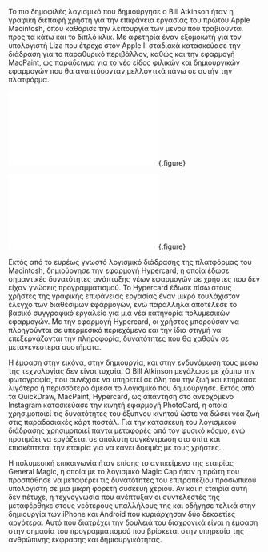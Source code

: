 Το πιο δημοφιλές λογισμικό που δημιούργησε ο Bill Atkinson ήταν η γραφική διεπαφή χρήστη για την επιφάνεια εργασίας του πρώτου Apple Macintosh, όπου καθόρισε την λειτουργία των μενού που τραβιούνται προς τα κάτω και το διπλό κλικ. Με αφετηρία έναν εξομοιωτή για τον υπολογιστή Liza που έτρεχε στον Apple II σταδιακά κατασκεύασε την διάδραση για το παραθυρικό περιβάλλον, καθώς και την εφαρμογή MacPaint, ως παράδειγμα για το νέο είδος φιλικών και δημιουργικών εφαρμογών που θα αναπτύσονταν μελλοντικά πάνω σε αυτήν την πλατφόρμα. 

![](atkinson-profile.md){.figure}

![](macpaint.md){.figure}

Εκτός από το ευρέως γνωστό λογισμικό διάδρασης της πλατφόρμας του Macintosh, δημιούργησε την εφαρμογή Hypercard, η οποία έδωσε σημαντικές δυνατότητες ανάπτυξης νέων εφαρμογών σε χρήστες που δεν είχαν γνώσεις προγραμματισμού.  Το Hypercard έδωσε πίσω στους χρήστες της γραφικής επιφάνειας εργασίας έναν μικρό τουλάχιστον έλεγχο των διαθέσιμων εφαρμογών, ενώ παράλληλα αποτέλεσε το βασικό συγγραφικό εργαλείο για μια νέα κατηγορία πολυμεσικών εφαρμογών. Με την εφαρμογή Hypercard, οι χρήστες μπορούσαν να πλοηγούνται σε υπερμεσικό περιεχόμενο και την ίδια στιγμή να επεξεργάζονται την πληροφορία, δυνατότητες που θα χαθούν σε μεταγενέστερα συστήματα.


Η έμφαση στην εικόνα, στην δημιουργία, και στην ενδυνάμωση τους μέσω της τεχνολογίας δεν είναι τυχαία. Ο Bill Atkinson μεγάλωσε με χόμπυ την φωτογραφία, που συνέχισε να υπηρετεί σε όλη του την ζωή και επηρέασε λιγότερο ή περισσότερο άμεσα το λογισμικό που δημιούργησε. Εκτός από τα QuickDraw, MacPaint, Hypercard, ως απάντηση στο ανερχόμενο Instagram κατασκεύασε την κινητή εφαρμογή PhotoCard, η οποία χρησιμοποιεί τις δυνατότητες του έξυπνου κινητού ώστε να δώσει νέα ζωή στις παραδοσιακές κάρτ ποστάλ. Για την κατασκευή του λογισμικού διάδρασης χρησιμοποιεί πάντα μεταφορές από τον φυσικό κόσμο, ενώ προτιμάει να εργάζεται σε απόλυτη συγκέντρωση στο σπίτι και επισκέπτεται την εταιρία για να κάνει δοκιμές με τους χρήστες. 

Η πολυμεσική επικοινωνία ήταν επίσης το αντικείμενο της εταιρίας General Magic, η οποία με το λογισμικό Magic Cap ήταν η πρώτη που προσπάθησε να μεταφέρει τις δυνατότητες του επιτραπέζιου προσωπικού υπολογιστή σε μια μικρή φορετή συσκευή χεριού. Αν και η εταιρία αυτή δεν πέτυχε, η τεχνογνωσία που ανέπτυξαν οι συντελεστές της μεταφέρθηκε στους νεότερους υπαλλήλους της και οδήγησε τελικά στην δημιουργία των iPhone και Android που κυριάρχησαν δύο δεκαετίες αργότερα. Αυτό που διατρέχει την δουλειά του διαχρονικά είναι η έμφαση στην σημασία του προγραμματισμού που βρίσκεται στην υπηρεσία της ανθρώπινης έκφρασης και δημιουργικότητας. 


